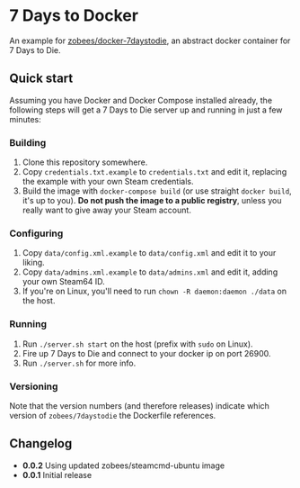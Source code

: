 # 7 Days to Docker

An example for [zobees/docker-7daystodie](https://hub.docker.com/r/zobees/7daystodie/), an abstract docker container for 7 Days to Die.

## Quick start

Assuming you have Docker and Docker Compose installed already, the following steps will get a 7 Days to Die server up and running in just a few minutes:

### Building

 1. Clone this repository somewhere.
 2. Copy `credentials.txt.example` to `credentials.txt` and edit it, replacing the example with your own Steam credentials.
 3. Build the image with `docker-compose build` (or use straight `docker build`, it's up to you). **Do not push the image to a public registry**, unless you really want to give away your Steam account.

### Configuring

 1. Copy `data/config.xml.example` to `data/config.xml` and edit it to your liking.
 2. Copy `data/admins.xml.example` to `data/admins.xml` and edit it, adding your own Steam64 ID.
 3. If you're on Linux, you'll need to run `chown -R daemon:daemon ./data` on the host.

### Running

 1. Run `./server.sh start` on the host (prefix with `sudo` on Linux).
 2. Fire up 7 Days to Die and connect to your docker ip on port 26900.
 3. Run `./server.sh` for more info.

### Versioning

Note that the version numbers (and therefore releases) indicate which version of `zobees/7daystodie` the Dockerfile references.

## Changelog

 * **0.0.2** Using updated zobees/steamcmd-ubuntu image
 * **0.0.1** Initial release
